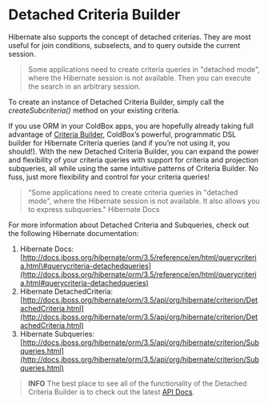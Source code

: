 # Detached Criteria Builder

Hibernate also supports the concept of detached criterias.  They are most useful for join conditions, subselects, and to query outside the current session.

> Some applications need to create criteria queries in "detached mode", where the Hibernate session is not available. Then you can execute the search in an arbitrary session.

To create an instance of Detached Criteria Builder, simply call the _createSubcriteria\(\)_ method on your existing criteria.

If you use ORM in your ColdBox apps, you are hopefully already taking full advantage of [Criteria Builder](../coldbox-criteria-builder/), ColdBox’s powerful, programmatic DSL builder for Hibernate Criteria queries \(and if you’re not using it, you should!\). With the new Detached Criteria Builder, you can expand the power and flexibility of your criteria queries with support for criteria and projection subqueries, all while using the same intuitive patterns of Criteria Builder. No fuss, just more flexibility and control for your criteria queries!

> "Some applications need to create criteria queries in "detached mode", where the Hibernate session is not available. It also allows you to express subqueries." Hibernate Docs

For more information about Detached Criteria and Subqueries, check out the following Hibernate documentation:

1. Hibernate Docs: [http://docs.jboss.org/hibernate/orm/3.5/reference/en/html/querycriteria.html\#querycriteria-detachedqueries](http://docs.jboss.org/hibernate/orm/3.5/reference/en/html/querycriteria.html#querycriteria-detachedqueries)
2. Hibernate DetachedCriteria: [http://docs.jboss.org/hibernate/orm/3.5/api/org/hibernate/criterion/DetachedCriteria.html](http://docs.jboss.org/hibernate/orm/3.5/api/org/hibernate/criterion/DetachedCriteria.html)
3. Hibernate Subqueries: [http://docs.jboss.org/hibernate/orm/3.5/api/org/hibernate/criterion/Subqueries.html](http://docs.jboss.org/hibernate/orm/3.5/api/org/hibernate/criterion/Subqueries.html)

> **INFO** The best place to see all of the functionality of the Detached Criteria Builder is to check out the latest [API Docs](./).

